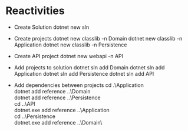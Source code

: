 Reactivities
============

* Create Solution
dotnet new sln

* Create projects
dotnet new classlib -n Domain
dotnet new classlib -n Application
dotnet new classlib -n Persistence

* Create API project
dotnet new webapi -n API

* Add projects to solution
dotnet sln add Domain
dotnet sln add Application
dotnet sln add Persistence
dotnet sln add API


* Add dependencies between projects
cd .\Application\
dotnet add reference ..\Domain\
dotnet add reference ..\Persistence\
cd ..\API\
dotnet.exe add reference ..\Application\
cd ..\Persistence\
dotnet.exe add reference ..\Domain\
